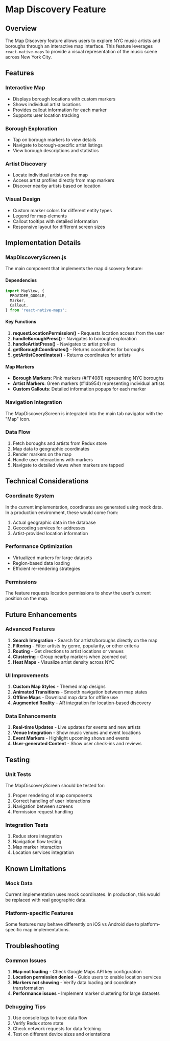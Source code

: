 # Map Discovery Feature

## Overview
The Map Discovery feature allows users to explore NYC music artists and boroughs through an interactive map interface. This feature leverages `react-native-maps` to provide a visual representation of the music scene across New York City.

## Features

### Interactive Map
- Displays borough locations with custom markers
- Shows individual artist locations
- Provides callout information for each marker
- Supports user location tracking

### Borough Exploration
- Tap on borough markers to view details
- Navigate to borough-specific artist listings
- View borough descriptions and statistics

### Artist Discovery
- Locate individual artists on the map
- Access artist profiles directly from map markers
- Discover nearby artists based on location

### Visual Design
- Custom marker colors for different entity types
- Legend for map elements
- Callout tooltips with detailed information
- Responsive layout for different screen sizes

## Implementation Details

### MapDiscoveryScreen.js
The main component that implements the map discovery feature:

#### Dependencies
```javascript
import MapView, {
  PROVIDER_GOOGLE,
  Marker,
  Callout,
} from 'react-native-maps';
```

#### Key Functions
1. **requestLocationPermission()** - Requests location access from the user
2. **handleBoroughPress()** - Navigates to borough exploration
3. **handleArtistPress()** - Navigates to artist profiles
4. **getBoroughCoordinates()** - Returns coordinates for boroughs
5. **getArtistCoordinates()** - Returns coordinates for artists

#### Map Markers
- **Borough Markers**: Pink markers (#FF4081) representing NYC boroughs
- **Artist Markers**: Green markers (#1db954) representing individual artists
- **Custom Callouts**: Detailed information popups for each marker

### Navigation Integration
The MapDiscoveryScreen is integrated into the main tab navigator with the "Map" icon.

### Data Flow
1. Fetch boroughs and artists from Redux store
2. Map data to geographic coordinates
3. Render markers on the map
4. Handle user interactions with markers
5. Navigate to detailed views when markers are tapped

## Technical Considerations

### Coordinate System
In the current implementation, coordinates are generated using mock data. In a production environment, these would come from:
1. Actual geographic data in the database
2. Geocoding services for addresses
3. Artist-provided location information

### Performance Optimization
- Virtualized markers for large datasets
- Region-based data loading
- Efficient re-rendering strategies

### Permissions
The feature requests location permissions to show the user's current position on the map.

## Future Enhancements

### Advanced Features
1. **Search Integration** - Search for artists/boroughs directly on the map
2. **Filtering** - Filter artists by genre, popularity, or other criteria
3. **Routing** - Get directions to artist locations or venues
4. **Clustering** - Group nearby markers when zoomed out
5. **Heat Maps** - Visualize artist density across NYC

### UI Improvements
1. **Custom Map Styles** - Themed map designs
2. **Animated Transitions** - Smooth navigation between map states
3. **Offline Maps** - Download map data for offline use
4. **Augmented Reality** - AR integration for location-based discovery

### Data Enhancements
1. **Real-time Updates** - Live updates for events and new artists
2. **Venue Integration** - Show music venues and event locations
3. **Event Markers** - Highlight upcoming shows and events
4. **User-generated Content** - Show user check-ins and reviews

## Testing

### Unit Tests
The MapDiscoveryScreen should be tested for:
1. Proper rendering of map components
2. Correct handling of user interactions
3. Navigation between screens
4. Permission request handling

### Integration Tests
1. Redux store integration
2. Navigation flow testing
3. Map marker interaction
4. Location services integration

## Known Limitations

### Mock Data
Current implementation uses mock coordinates. In production, this would be replaced with real geographic data.

### Platform-specific Features
Some features may behave differently on iOS vs Android due to platform-specific map implementations.

## Troubleshooting

### Common Issues
1. **Map not loading** - Check Google Maps API key configuration
2. **Location permission denied** - Guide users to enable location services
3. **Markers not showing** - Verify data loading and coordinate transformation
4. **Performance issues** - Implement marker clustering for large datasets

### Debugging Tips
1. Use console logs to trace data flow
2. Verify Redux store state
3. Check network requests for data fetching
4. Test on different device sizes and orientations